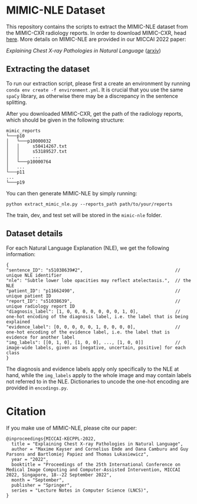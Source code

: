 # MIMIC-NLE Dataset

This repository contains the scripts to extract the MIMIC-NLE dataset from the MIMIC-CXR radiology reports. In order to download MIMIC-CXR, head [here](https://physionet.org/content/mimic-cxr-jpg/2.0.0/). More details on MIMIC-NLE are provided in our MICCAI 2022 paper:

*Explaining Chest X-ray Pathologies in Natural Language* ([arxiv](https://arxiv.org/abs/2207.04343))

## Extracting the dataset

To run our extraction script, please first a create an environment by running `conda env create -f environment.yml`. It is crucial that you use the same `spaCy` library, as otherwise there may be a discrepancy in the sentence splitting.

After you downloaded MIMIC-CXR, get the path of the radiology reports, which should be given in the following structure: 

```
mimic_reports
└───p10
│   └───p10000032
│   │     s50414267.txt
│   │     s53189527.txt
│   │     ...
│   └───p10000764
│   ...
└───p11
...
└───p19
```

You can then generate MIMIC-NLE by simply running: 
```
python extract_mimic_nle.py --reports_path path/to/your/reports
```
The train, dev, and test set will be stored in the `mimic-nle` folder.

## Dataset details

For each Natural Language Explanation (NLE), we get the following information: 

```
{
"sentence_ID": "s51038639#2",                                   // unique NLE identifier
"nle": "Subtle lower lobe opacities may reflect atelectasis.",  // the NLE
"patient_ID": "p11662490",                                      // unique patient ID
"report_ID": "s51038639",                                       // unique radiology report ID
"diagnosis_label": [1, 0, 0, 0, 0, 0, 0, 0, 1, 0],              // one-hot encoding of the diagnosis label, i.e. the label that is being explained
"evidence_label": [0, 0, 0, 0, 0, 1, 0, 0, 0, 0],               // one-hot encoding of the evidence label, i.e. the label that is evidence for another label
"img_labels": [[0, 1, 0], [1, 0, 0], ..., [1, 0, 0]]            // image-wide labels, given as [negative, uncertain, positive] for each class
}
```

The diagnosis and evidence labels apply only specifically to the NLE at hand, while the `img_labels` apply to the whole image and may contain labels not referred to in the NLE. Dictionaries to uncode the one-hot encoding are provided in `encodings.py`.

# Citation

If you make use of MIMIC-NLE, please cite our paper:

```
@inproceedings{MICCAI-KECPPL-2022,
  title = "Explaining Chest X-ray Pathologies in Natural Language",
  author = "Maxime Kayser and Cornelius Emde and Oana Camburu and Guy Parsons and Bartlomiej Papiez and Thomas Lukasiewicz",
  year = "2022",
  booktitle = "Proceedings of the 25th International Conference on Medical Image Computing and Computer-Assisted Intervention, MICCAI 2022, Singapore, 18--22 September 2022",
  month = "September",
  publisher = "Springer",
  series = "Lecture Notes in Computer Science (LNCS)",
}
